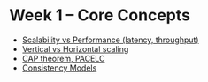 # Week 1 – Core Concepts
- [Scalability vs Performance (latency, throughput)](./scalability-vs-performance/README.md)
- [Vertical vs Horizontal scaling](./vertical-vs-horizontal-scaling/README.md)
- [CAP theorem, PACELC](./cap-theorem/README.md)
- [Consistency Models](./consistency-models/README.md)
